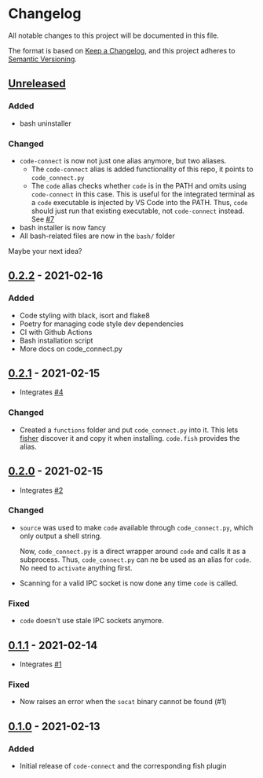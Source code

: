 # Changelog

All notable changes to this project will be documented in this file.

The format is based on [Keep a Changelog](https://keepachangelog.com/en/1.0.0/),
and this project adheres to [Semantic Versioning](https://semver.org/spec/v2.0.0.html).

## [Unreleased]

### Added

- bash uninstaller

### Changed

- `code-connect` is now not just one alias anymore, but two aliases.
  - The `code-connect` alias is added functionality of this repo, it points to `code_connect.py`
  - The `code` alias checks whether `code` is in the PATH and omits using `code-connect` in this case. This is useful for the integrated terminal as a `code` executable is injected by VS Code into the PATH. Thus, `code` should just run that existing executable, not `code-connect` instead.
    See [#7](https://github.com/chvolkmann/code-connect/issues/4)
- bash installer is now fancy
- All bash-related files are now in the `bash/` folder

Maybe your next idea?

## [0.2.2] - 2021-02-16

### Added

- Code styling with black, isort and flake8
- Poetry for managing code style dev dependencies
- CI with Github Actions
- Bash installation script
- More docs on code_connect.py

## [0.2.1] - 2021-02-15

- Integrates [#4](https://github.com/chvolkmann/code-connect/pull/4)

### Changed

- Created a `functions` folder and put `code_connect.py` into it. This lets [fisher](https://github.com/jorgebucaran/fisher#creating-a-plugin) discover it and copy it when installing. `code.fish` provides the alias.

## [0.2.0] - 2021-02-15

- Integrates [#2](https://github.com/chvolkmann/code-connect/pull/2)

### Changed

- `source` was used to make `code` available through `code_connect.py`, which only output a shell string.

  Now, `code_connect.py` is a direct wrapper around `code` and calls it as a subprocess. Thus, `code_connect.py` can ne be used as an alias for `code`. No need to `activate` anything first.

- Scanning for a valid IPC socket is now done any time `code` is called.

### Fixed

- `code` doesn't use stale IPC sockets anymore.

## [0.1.1] - 2021-02-14

- Integrates [#1](https://github.com/chvolkmann/code-connect/pull/1)

### Fixed

- Now raises an error when the `socat` binary cannot be found (#1)

## [0.1.0] - 2021-02-13

### Added

- Initial release of `code-connect` and the corresponding fish plugin

[unreleased]: https://github.com/chvolkmann/code-connect/compare/v0.2.2...HEAD
[0.2.2]: https://github.com/chvolkmann/code-connect/compare/v0.2.1...v0.2.2
[0.2.1]: https://github.com/chvolkmann/code-connect/compare/v0.2.0...v0.2.1
[0.2.0]: https://github.com/chvolkmann/code-connect/compare/v0.1.1...v0.2.0
[0.1.1]: https://github.com/chvolkmann/code-connect/compare/v0.1.0...v0.1.1
[0.1.0]: https://github.com/chvolkmann/code-connect/releases/tag/v0.1.0
